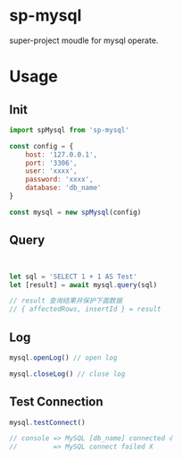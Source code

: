 # sp-mysql
super-project moudle for mysql operate.


# Usage

## Init

```js
import spMysql from 'sp-mysql'

const config = {
    host: '127.0.0.1',
    port: '3306',
    user: 'xxxx',
    password: 'xxxx',
    database: 'db_name'
}

const mysql = new spMysql(config)


```

## Query

```js


let sql = 'SELECT 1 + 1 AS Test'
let [result] = await mysql.query(sql)

// result 查询结果并保护下面数据
// { affectedRows, insertId } = result

```


## Log

```js
mysql.openLog() // open log

mysql.closeLog() // close log
```

## Test Connection

```js
mysql.testConnect()

// console => MySQL [db_name] connected √
//         => MySQL connect failed X
```